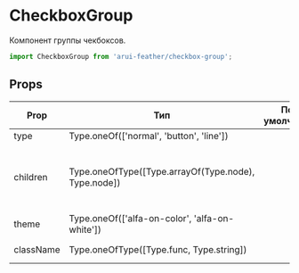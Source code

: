 # CheckboxGroup

Компонент группы чекбоксов.

```javascript
import CheckboxGroup from 'arui-feather/checkbox-group';
```




## Props


| Prop  | Тип  | По-умолчанию | Обязательный | Описание |
| ----- | ---- | ------------ | ------------ |----------|
| type | Type.oneOf(['normal', 'button', 'line']) |  |  | Тип компонента |
| children | Type.oneOfType([Type.arrayOf(Type.node), Type.node]) |  |  | Дочерние элементы `CheckBoxGroup`, как правило, компоненты `CheckBox` |
| theme | Type.oneOf(['alfa-on-color', 'alfa-on-white']) |  |  | Тема компонента |
| className | Type.oneOfType([Type.func, Type.string]) |  |  | Дополнительный класс |











